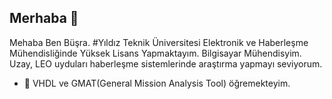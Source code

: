 ## Merhaba 👋
Mehaba Ben Büşra. 
#Yıldız Teknik Üniversitesi Elektronik ve Haberleşme Mühendisliğinde Yüksek Lisans Yapmaktayım. Bilgisayar Mühendisyim. Uzay, LEO uyduları haberleşme sistemlerinde araştırma
yapmayı seviyorum. 

- 🔭 VHDL ve GMAT(General Mission Analysis Tool) öğremekteyim.


